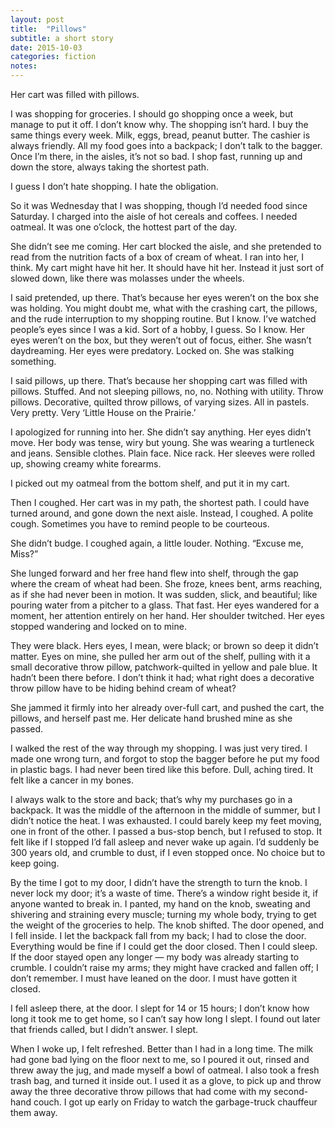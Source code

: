 ```yaml
---
layout: post
title:  "Pillows"
subtitle: a short story
date: 2015-10-03
categories: fiction
notes: 
---
```


Her cart was filled with pillows.

I was shopping for groceries. I should go shopping once a week, but manage to put it off. I don’t know why. The shopping isn’t hard. I buy the same things every week. Milk, eggs, bread, peanut butter. The cashier is always friendly. All my food goes into a backpack; I don’t talk to the bagger. Once I’m there, in the aisles, it’s not so bad. I shop fast, running up and down the store, always taking the shortest path.

I guess I don’t hate shopping. I hate the obligation.

So it was Wednesday that I was shopping, though I’d needed food since Saturday. I charged into the aisle of hot cereals and coffees. I needed oatmeal. It was one o’clock, the hottest part of the day.

She didn’t see me coming. Her cart blocked the aisle, and she pretended to read from the nutrition facts of a box of cream of wheat. I ran into her, I think. My cart might have hit her. It should have hit her. Instead it just sort of slowed down, like there was molasses under the wheels.

I said pretended, up there. That’s because her eyes weren’t on the box she was holding. You might doubt me, what with the crashing cart, the pillows, and the rude interruption to my shopping routine. But I know. I’ve watched people’s eyes since I was a kid. Sort of a hobby, I guess. So I know. Her eyes weren’t on the box, but they weren’t out of focus, either. She wasn’t daydreaming. Her eyes were predatory. Locked on. She was stalking something.

I said pillows, up there. That’s because her shopping cart was filled with pillows. Stuffed. And not sleeping pillows, no, no. Nothing with utility. Throw pillows. Decorative, quilted throw pillows, of varying sizes. All in pastels. Very pretty. Very ‘Little House on the Prairie.’

I apologized for running into her. She didn’t say anything. Her eyes didn’t move. Her body was tense, wiry but young. She was wearing a turtleneck and jeans. Sensible clothes. Plain face. Nice rack. Her sleeves were rolled up, showing creamy white forearms.

I picked out my oatmeal from the bottom shelf, and put it in my cart.

Then I coughed. Her cart was in my path, the shortest path. I could have turned around, and gone down the next aisle. Instead, I coughed. A polite cough. Sometimes you have to remind people to be courteous.

She didn’t budge. I coughed again, a little louder. Nothing. “Excuse me, Miss?”

She lunged forward and her free hand flew into shelf, through the gap where the cream of wheat had been. She froze, knees bent, arms reaching, as if she had never been in motion. It was sudden, slick, and beautiful; like pouring water from a pitcher to a glass. That fast. Her eyes wandered for a moment, her attention entirely on her hand. Her shoulder twitched. Her eyes stopped wandering and locked on to mine.

They were black. Hers eyes, I mean, were black; or brown so deep it didn’t matter. Eyes on mine, she pulled her arm out of the shelf, pulling with it a small decorative throw pillow, patchwork-quilted in yellow and pale blue. It hadn’t been there before. I don’t think it had; what right does a decorative throw pillow have to be hiding behind cream of wheat?

She jammed it firmly into her already over-full cart, and pushed the cart, the pillows, and herself past me. Her delicate hand brushed mine as she passed.

I walked the rest of the way through my shopping. I was just very tired. I made one wrong turn, and forgot to stop the bagger before he put my food in plastic bags. I had never been tired like this before. Dull, aching tired. It felt like a cancer in my bones.

I always walk to the store and back; that’s why my purchases go in a backpack. It was the middle of the afternoon in the middle of summer, but I didn’t notice the heat. I was exhausted. I could barely keep my feet moving, one in front of the other. I passed a bus-stop bench, but I refused to stop. It felt like if I stopped I’d fall asleep and never wake up again. I’d suddenly be 300 years old, and crumble to dust, if I even stopped once. No choice but to keep going.

By the time I got to my door, I didn’t have the strength to turn the knob. I never lock my door; it’s a waste of time. There’s a window right beside it, if anyone wanted to break in. I panted, my hand on the knob, sweating and shivering and straining every muscle; turning my whole body, trying to get the weight of the groceries to help. The knob shifted. The door opened, and I fell inside. I let the backpack fall from my back; I had to close the door. Everything would be fine if I could get the door closed. Then I could sleep. If the door stayed open any longer — my body was already starting to crumble. I couldn’t raise my arms; they might have cracked and fallen off; I don’t remember. I must have leaned on the door. I must have gotten it closed.

I fell asleep there, at the door. I slept for 14 or 15 hours; I don’t know how long it took me to get home, so I can’t say how long I slept. I found out later that friends called, but I didn’t answer. I slept.

When I woke up, I felt refreshed. Better than I had in a long time. The milk had gone bad lying on the floor next to me, so I poured it out, rinsed and threw away the jug, and made myself a bowl of oatmeal. I also took a fresh trash bag, and turned it inside out. I used it as a glove, to pick up and throw away the three decorative throw pillows that had come with my second-hand couch. I got up early on Friday to watch the garbage-truck chauffeur them away.